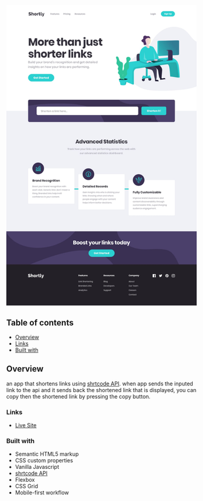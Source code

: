 ![](./design/desktop-design.jpg)

## Table of contents

- [Overview](#overview)
- [Links](#links)
- [Built with](#built-with)

## Overview

an app that shortens links using [shrtcode API](https://app.shrtco.de/). when app sends the inputed link to the api and it sends back the shortened link that is displayed, you can copy then the shortened link by pressing the copy button.

### Links

- [Live Site](https://yacinekahlerras.github.io/url-shortening-api/)

### Built with

- Semantic HTML5 markup
- CSS custom properties
- Vanilla Javascript
- [shrtcode API](https://app.shrtco.de/)
- Flexbox
- CSS Grid
- Mobile-first workflow
